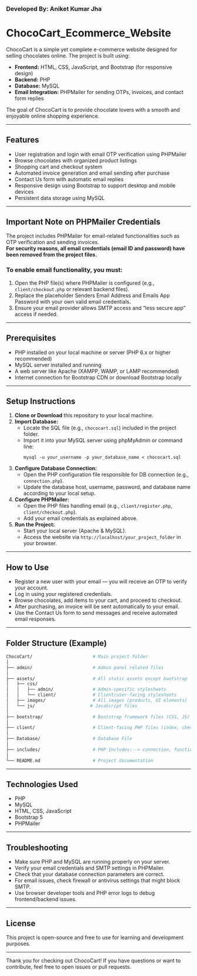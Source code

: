 ### Developed By: Aniket Kumar Jha
# ChocoCart_Ecommerce_Website

ChocoCart is a simple yet complete e-commerce website designed for selling chocolates online. The project is built using:

- **Frontend:** HTML, CSS, JavaScript, and Bootstrap (for responsive design)  
- **Backend:** PHP  
- **Database:** MySQL  
- **Email Integration:** PHPMailer for sending OTPs, invoices, and contact form replies

The goal of ChocoCart is to provide chocolate lovers with a smooth and enjoyable online shopping experience.

---

## Features

- User registration and login with email OTP verification using PHPMailer  
- Browse chocolates with organized product listings  
- Shopping cart and checkout system  
- Automated invoice generation and email sending after purchase  
- Contact Us form with automatic email replies  
- Responsive design using Bootstrap to support desktop and mobile devices  
- Persistent data storage using MySQL  

---

## Important Note on PHPMailer Credentials

The project includes PHPMailer for email-related functionalities such as OTP verification and sending invoices.  
**For security reasons, all email credentials (email ID and password) have been removed from the project files.**

### To enable email functionality, you must:  
1. Open the PHP file(s) where PHPMailer is configured (e.g., `client/checkout.php` or relevant backend files).  
2. Replace the placeholder Senders Email Address and Emails App Password with your own valid email credentials.  
3. Ensure your email provider allows SMTP access and “less secure app” access if needed.  

---

## Prerequisites

- PHP installed on your local machine or server (PHP 6.x or higher recommended)  
- MySQL server installed and running  
- A web server like Apache (XAMPP, WAMP, or LAMP recommended)  
- Internet connection for Bootstrap CDN or download Bootstrap locally  

---

## Setup Instructions

1. **Clone or Download** this repository to your local machine.  
2. **Import Database:**  
   - Locate the SQL file (e.g., `chococart.sql`) included in the project folder.  
   - Import it into your MySQL server using phpMyAdmin or command line:  
     ```
     mysql -u your_username -p your_database_name < chococart.sql
     ```  
3. **Configure Database Connection:**  
   - Open the PHP configuration file responsible for DB connection (e.g., `connection.php`).  
   - Update the database host, username, password, and database name according to your local setup.  
4. **Configure PHPMailer:**  
   - Open the PHP files handling email (e.g., `client/register.php`, `client/checkout.php`).  
   - Add your email credentials as explained above.  
5. **Run the Project:**  
   - Start your local server (Apache & MySQL).  
   - Access the website via `http://localhost/your_project_folder` in your browser.  

---

## How to Use

- Register a new user with your email — you will receive an OTP to verify your account.  
- Log in using your registered credentials.  
- Browse chocolates, add items to your cart, and proceed to checkout.  
- After purchasing, an invoice will be sent automatically to your email.  
- Use the Contact Us form to send messages and receive automated email responses.  

---

## Folder Structure (Example)
```bash
ChocoCart/                       # Main project folder
│
├── admin/                       # Admin panel related files
│
├── assets/                      # All static assets except bootstrap
│   ├── css/
│   │   ├── admin/               # Admin-specific stylesheets
│   │   └── client/              # Client/user-facing stylesheets
│   ├── images/                  # All images (products, UI elements)
│   └── js/                     # JavaScript files
│
├── bootstrap/                   # Bootstrap framework files (CSS, JS)
│
├── client/                      # Client-facing PHP files (index, checkout, cart, etc.)
│
├── Database/                    # Database File
│
├── includes/                    # PHP Includes:--> connection, functions and PHPMailer
│
└── README.md                    # Project documentation
```
---

## Technologies Used

- PHP  
- MySQL  
- HTML, CSS, JavaScript  
- Bootstrap 5  
- PHPMailer  

---

## Troubleshooting

- Make sure PHP and MySQL are running properly on your server.  
- Verify your email credentials and SMTP settings in PHPMailer.  
- Check that your database connection parameters are correct.  
- For email issues, check firewall or antivirus settings that might block SMTP.  
- Use browser developer tools and PHP error logs to debug frontend/backend issues.  

---

## License

This project is open-source and free to use for learning and development purposes.

---

Thank you for checking out ChocoCart! If you have questions or want to contribute, feel free to open issues or pull requests.

